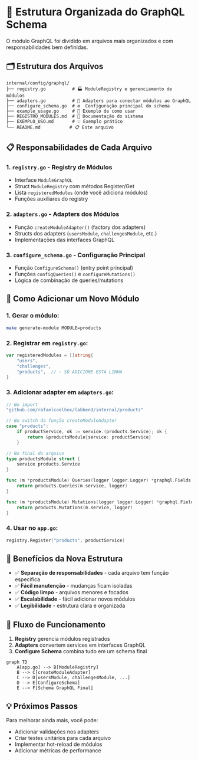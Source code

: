 # 📁 Estrutura Organizada do GraphQL Schema

O módulo GraphQL foi dividido em arquivos mais organizados e com responsabilidades bem definidas.

## 🗂️ **Estrutura dos Arquivos**

```
internal/config/graphql/
├── registry.go          # 🏭 ModuleRegistry e gerenciamento de módulos
├── adapters.go          # 🔌 Adapters para conectar módulos ao GraphQL
├── configure_schema.go  # ⚙️  Configuração principal do schema
├── example_usage.go     # 📝 Exemplo de como usar
├── REGISTRO_MODULES.md  # 📖 Documentação do sistema
├── EXEMPLO_USO.md       # 💡 Exemplo prático
└── README.md           # 📋 Este arquivo
```

## 📋 **Responsabilidades de Cada Arquivo**

### **1. `registry.go` - Registry de Módulos**
- Interface `ModuleGraphQL`
- Struct `ModuleRegistry` com métodos Register/Get
- Lista `registeredModules` (onde você adiciona módulos)
- Funções auxiliares do registry

### **2. `adapters.go` - Adapters dos Módulos**
- Função `createModuleAdapter()` (factory dos adapters)
- Structs dos adapters (`usersModule`, `challengesModule`, etc.)
- Implementações das interfaces GraphQL

### **3. `configure_schema.go` - Configuração Principal**
- Função `ConfigureSchema()` (entry point principal)
- Funções `configQueries()` e `configureMutations()`
- Lógica de combinação de queries/mutations

## 🎯 **Como Adicionar um Novo Módulo**

### **1. Gerar o módulo:**
```bash
make generate-module MODULE=products
```

### **2. Registrar em `registry.go`:**
```go
var registeredModules = []string{
	"users",
	"challenges",
	"products",  // ← SÓ ADICIONE ESTA LINHA
}
```

### **3. Adicionar adapter em `adapters.go`:**
```go
// No import
"github.com/rafaelcoelhox/labbend/internal/products"

// No switch da função createModuleAdapter
case "products":
	if productService, ok := service.(products.Service); ok {
		return &productsModule{service: productService}
	}

// No final do arquivo
type productsModule struct {
	service products.Service
}

func (m *productsModule) Queries(logger logger.Logger) *graphql.Fields {
	return products.Queries(m.service, logger)
}

func (m *productsModule) Mutations(logger logger.Logger) *graphql.Fields {
	return products.Mutations(m.service, logger)
}
```

### **4. Usar no `app.go`:**
```go
registry.Register("products", productService)
```

## 🚀 **Benefícios da Nova Estrutura**

- ✅ **Separação de responsabilidades** - cada arquivo tem função específica
- ✅ **Fácil manutenção** - mudanças ficam isoladas
- ✅ **Código limpo** - arquivos menores e focados
- ✅ **Escalabilidade** - fácil adicionar novos módulos
- ✅ **Legibilidade** - estrutura clara e organizada

## 📖 **Fluxo de Funcionamento**

1. **Registry** gerencia módulos registrados
2. **Adapters** convertem services em interfaces GraphQL
3. **Configure Schema** combina tudo em um schema final

```mermaid
graph TD
    A[app.go] --> B[ModuleRegistry]
    B --> C[createModuleAdapter]
    C --> D[usersModule, challengesModule, ...]
    D --> E[ConfigureSchema]
    E --> F[Schema GraphQL Final]
```

## 💡 **Próximos Passos**

Para melhorar ainda mais, você pode:
- Adicionar validações nos adapters
- Criar testes unitários para cada arquivo
- Implementar hot-reload de módulos
- Adicionar métricas de performance 